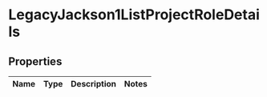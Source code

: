 # LegacyJackson1ListProjectRoleDetails

## Properties
Name | Type | Description | Notes
------------ | ------------- | ------------- | -------------
